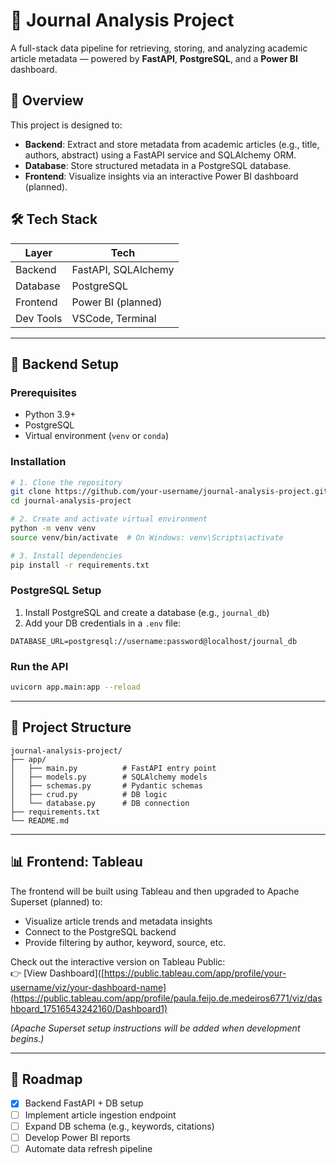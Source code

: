 # 🧠 Journal Analysis Project

A full-stack data pipeline for retrieving, storing, and analyzing academic article metadata — powered by **FastAPI**, **PostgreSQL**, and a **Power BI** dashboard.

## 📌 Overview

This project is designed to:
- **Backend**: Extract and store metadata from academic articles (e.g., title, authors, abstract) using a FastAPI service and SQLAlchemy ORM.
- **Database**: Store structured metadata in a PostgreSQL database.
- **Frontend**: Visualize insights via an interactive Power BI dashboard (planned).

## 🛠 Tech Stack

| Layer     | Tech                  |
|-----------|-----------------------|
| Backend   | FastAPI, SQLAlchemy   |
| Database  | PostgreSQL            |
| Frontend  | Power BI (planned)    |
| Dev Tools | VSCode, Terminal      |

---

## 🔧 Backend Setup

### Prerequisites
- Python 3.9+
- PostgreSQL
- Virtual environment (`venv` or `conda`)

### Installation

```bash
# 1. Clone the repository
git clone https://github.com/your-username/journal-analysis-project.git
cd journal-analysis-project

# 2. Create and activate virtual environment
python -m venv venv
source venv/bin/activate  # On Windows: venv\Scripts\activate

# 3. Install dependencies
pip install -r requirements.txt
```

### PostgreSQL Setup

1. Install PostgreSQL and create a database (e.g., `journal_db`)
2. Add your DB credentials in a `.env` file:

```
DATABASE_URL=postgresql://username:password@localhost/journal_db
```

### Run the API

```bash
uvicorn app.main:app --reload
```

---

## 🧱 Project Structure

```
journal-analysis-project/
├── app/
│   ├── main.py          # FastAPI entry point
│   ├── models.py        # SQLAlchemy models
│   ├── schemas.py       # Pydantic schemas
│   ├── crud.py          # DB logic
│   └── database.py      # DB connection
├── requirements.txt
└── README.md
```

---

## 📊 Frontend: Tableau

The frontend will be built using Tableau and then upgraded to Apache Superset (planned) to:
- Visualize article trends and metadata insights
- Connect to the PostgreSQL backend
- Provide filtering by author, keyword, source, etc.

Check out the interactive version on Tableau Public:  
👉 [View Dashboard]([https://public.tableau.com/app/profile/your-username/viz/your-dashboard-name](https://public.tableau.com/app/profile/paula.feijo.de.medeiros6771/viz/dashboard_17516543242160/Dashboard1)

*(Apache Superset setup instructions will be added when development begins.)*

---

## 🚧 Roadmap

- [x] Backend FastAPI + DB setup
- [ ] Implement article ingestion endpoint
- [ ] Expand DB schema (e.g., keywords, citations)
- [ ] Develop Power BI reports
- [ ] Automate data refresh pipeline
